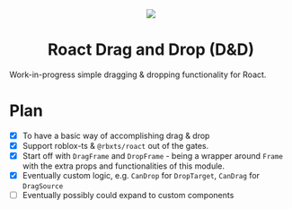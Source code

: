 <div align="center">
	<img src="https://assets.vorlias.com/i1/roact-dnd.png"/>
</div>
<div align="center">
  <h1>Roact Drag and Drop (D&D)</h1>
</div>

Work-in-progress simple dragging & dropping functionality for Roact.

Plan
===================
* [x] To have a basic way of accomplishing drag & drop
* [x] Support roblox-ts & `@rbxts/roact` out of the gates.
* [x] Start off with `DragFrame` and `DropFrame` - being a wrapper around `Frame` with the extra props and functionalities of this module.
* [x] Eventually custom logic, e.g. `CanDrop` for `DropTarget`, `CanDrag` for `DragSource`
* [ ] Eventually possibly could expand to custom components